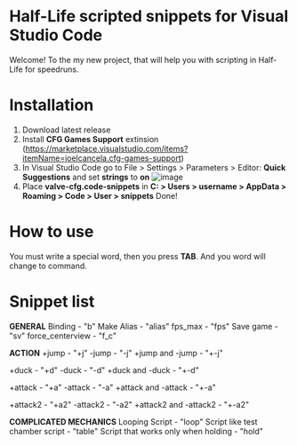 # Half-Life scripted snippets for Visual Studio Code
Welcome! To the my new project, that will help you with scripting in Half-Life for speedruns.

# Installation

1. Download latest release
2. Install **CFG Games Support** extinsion (https://marketplace.visualstudio.com/items?itemName=joelcancela.cfg-games-support)
3. In Visual Studio Code go to File > Settings > Parameters > Editor: **Quick Suggestions** and set **strings** to **on**
   ![image](https://github.com/cryingandten/Half-Life-scripted-snippets/assets/51243504/80614706-e620-4482-9532-f0d502e1f732)
4. Place **valve-cfg.code-snippets** in **C: > Users > username > AppData > Roaming > Code > User > snippets**
Done!

# How to use
You must write a special word, then you press **TAB**. And you word will change to command.
# Snippet list

**GENERAL**
Binding - "b"
Make Alias - "alias"
fps_max - "fps"
Save game - "sv"
force_centerview - "f_c"

**ACTION**
+jump - "+j"
-jump - "-j"
+jump and -jump - "+-j"

+duck - "+d"
-duck - "-d"
+duck and -duck - "+-d"

+attack - "+a"
-attack - "-a"
+attack and -attack - "+-a"

+attack2 - "+a2"
-attack2 - "-a2"
+attack2 and -attack2 - "+-a2"

**COMPLICATED MECHANICS**
Looping Script - "loop"
Script like test chamber script - "table"
Script that works only when holding - "hold"
